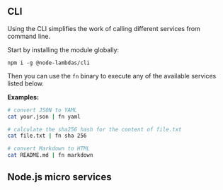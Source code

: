 ## CLI

Using the CLI simplifies the work of calling different services from command line.

Start by installing the module globally:

```
npm i -g @node-lambdas/cli
```

Then you can use the `fn` binary to execute any of the available services listed below.

**Examples:**

```bash
# convert JSON to YAML
cat your.json | fn yaml

# calculate the sha256 hash for the content of file.txt
cat file.txt | fn sha 256

# convert Markdown to HTML
cat README.md | fn markdown
```

## Node.js micro services
